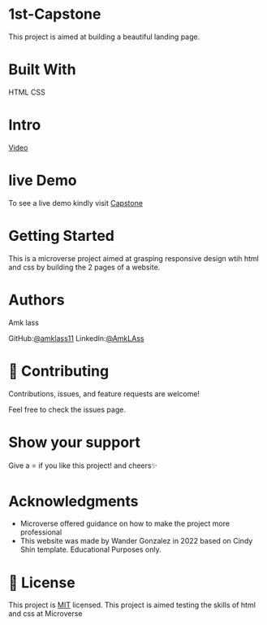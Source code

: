# 1st-Capstone
This  project is aimed at building a beautiful landing page.

# Built With
HTML
CSS

# Intro
[Video](https://youtu.be/4qCpiC7SXX4)

# live Demo
 To see a live demo kindly visit [Capstone](https://amklass11.github.io/1st-Capstone/)

# Getting Started
This is a  microverse project aimed at grasping responsive design wtih html
and css by building the 2 pages of a website. 

# Authors
Amk lass

GitHub:[@amklass11](https://github.com/amklass11)
LinkedIn:[@AmkLAss](https://www.linkedin.com/in/amk-lass-521565196/)
# 🤝 Contributing
Contributions, issues, and feature requests are welcome!

Feel free to check the issues page.

# Show your support
Give a ⭐️ if you like this project! and cheers✨

 # Acknowledgments
- Microverse offered guidance on how to make the project more professional
- This website was made by Wander Gonzalez in 2022 based on Cindy Shin template. Educational Purposes only.


# 📝 License
This project is [MIT](./MIT.md) licensed.
This project is aimed testing the skills of html and css at Microverse

